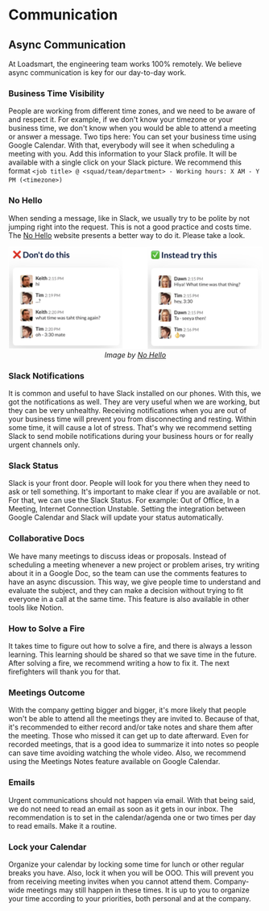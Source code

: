 # Communication

## Async Communication

At Loadsmart, the engineering team works 100% remotely. We believe async communication is key for our day-to-day work.

### Business Time Visibility

People are working from different time zones, and we need to be aware of and respect it. For example, if we don't know your timezone or your business time, we don't know when you would be able to attend a meeting or answer a message. Two tips here:
You can set your business time using Google Calendar. With that, everybody will see it when scheduling a meeting with you.
Add this information to your Slack profile. It will be available with a single click on your Slack picture. We recommend this format `<job title> @ <squad/team/department> - Working hours: X AM - Y PM (<timezone>)`

### No Hello

When sending a message, like in Slack, we usually try to be polite by not jumping right into the request. This is not a good practice and costs time. The [No Hello](https://nohello.net) website presents a better way to do it. Please take a look.
<div align="center">
  <img alt="No Hello" src="./no-hello.png" width="600" />
  <br/>
  <i>Image by <a href="https://nohello.net">No Hello</a></i>
</div>

### Slack Notifications

It is common and useful to have Slack installed on our phones. With this, we got the notifications as well. They are very useful when we are working, but they can be very unhealthy. Receiving notifications when you are out of your business time will prevent you from disconnecting and resting. Within some time, it will cause a lot of stress. That's why we recommend setting Slack to send mobile notifications during your business hours or for really urgent channels only.


### Slack Status

Slack is your front door. People will look for you there when they need to ask or tell something. It's important to make clear if you are available or not. For that, we can use the Slack Status. For example: Out of Office, In a Meeting, Internet Connection Unstable. Setting the integration between Google Calendar and Slack will update your status automatically.


### Collaborative Docs

We have many meetings to discuss ideas or proposals. Instead of scheduling a meeting whenever a new project or problem arises, try writing about it in a Google Doc, so the team can use the comments features to have an async discussion. This way, we give people time to understand and evaluate the subject, and they can make a decision without trying to fit everyone in a call at the same time. This feature is also available in other tools like Notion.


### How to Solve a Fire

It takes time to figure out how to solve a fire, and there is always a lesson learning. This learning should be shared so that we save time in the future. After solving a fire, we recommend writing a how to fix it. The next firefighters will thank you for that.


### Meetings Outcome

With the company getting bigger and bigger, it's more likely that people won't be able to attend all the meetings they are invited to. Because of that, it's recommended to either record and/or take notes and share them after the meeting. Those who missed it can get up to date afterward. Even for recorded meetings, that is a good idea to summarize it into notes so people can save time avoiding watching the whole video. Also, we recommend using the Meetings Notes feature available on Google Calendar.


### Emails

Urgent communications should not happen via email. With that being said, we do not need to read an email as soon as it gets in our inbox. The recommendation is to set in the calendar/agenda one or two times per day to read emails. Make it a routine.


### Lock your Calendar

Organize your calendar by locking some time for lunch or other regular breaks you have. Also, lock it when you will be OOO. This will prevent you from receiving meeting invites when you cannot attend them. Company-wide meetings may still happen in these times. It is up to you to organize your time according to your priorities, both personal and at the company.